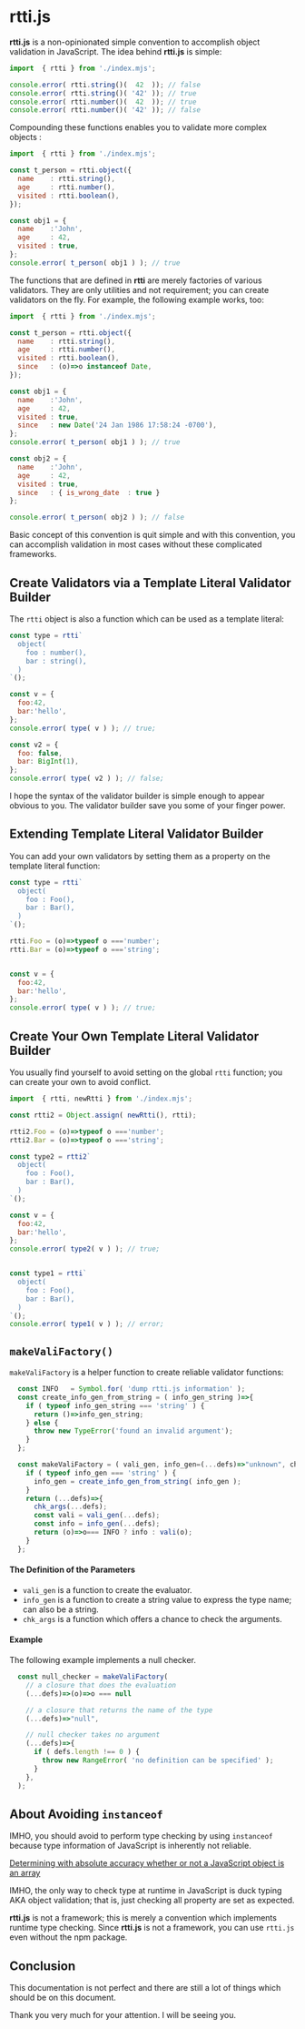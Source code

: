  rtti.js
=====================

**rtti.js** is a non-opinionated simple convention to accomplish object
validation in JavaScript. The idea behind **rtti.js** is simple:

```javascript
import  { rtti } from './index.mjs';

console.error( rtti.string()(  42  )); // false
console.error( rtti.string()( '42' )); // true
console.error( rtti.number()(  42  )); // true
console.error( rtti.number()( '42' )); // false
```

Compounding these functions enables you to validate more complex objects :

```javascript
import  { rtti } from './index.mjs';

const t_person = rtti.object({
  name    : rtti.string(),
  age     : rtti.number(),
  visited : rtti.boolean(),
});

const obj1 = {
  name    :'John',
  age     : 42,
  visited : true,
};
console.error( t_person( obj1 ) ); // true
```

The functions that are defined in **rtti** are merely factories of various
validators. They are only utilities and not requirement; you can create
validators on the fly. For example, the following example works, too:

```javascript
import  { rtti } from './index.mjs';

const t_person = rtti.object({
  name    : rtti.string(),
  age     : rtti.number(),
  visited : rtti.boolean(),
  since   : (o)=>o instanceof Date,
});

const obj1 = {
  name    :'John',
  age     : 42,
  visited : true,
  since   : new Date('24 Jan 1986 17:58:24 -0700'),
};
console.error( t_person( obj1 ) ); // true

const obj2 = {
  name    :'John',
  age     : 42,
  visited : true,
  since   : { is_wrong_date  : true }
};

console.error( t_person( obj2 ) ); // false
```

Basic concept of this convention is quit simple and with this convention, you
can accomplish validation in most cases without these complicated frameworks.


 Create Validators via a Template Literal Validator Builder
--------------------------------------------------------------------------------
The `rtti` object is also a function which can be used as a template literal:

```javascript
const type = rtti`
  object(
    foo : number(),
    bar : string(),
  )
`();

const v = {
  foo:42,
  bar:'hello',
};
console.error( type( v ) ); // true;

const v2 = {
  foo: false,
  bar: BigInt(1),
};
console.error( type( v2 ) ); // false;
```

I hope the syntax of the validator builder is simple enough to appear obvious
to you. The validator builder save you some of your finger power.


 Extending Template Literal Validator Builder
--------------------------------------------------------------------------------
You can add your own validators by setting them as a property on the template
literal function:

```javascript
const type = rtti`
  object(
    foo : Foo(),
    bar : Bar(),
  )
`();

rtti.Foo = (o)=>typeof o ==='number';
rtti.Bar = (o)=>typeof o ==='string';


const v = {
  foo:42,
  bar:'hello',
};
console.error( type( v ) ); // true;
```

 Create Your Own Template Literal Validator Builder
--------------------------------------------------------------------------------
You usually find yourself to avoid setting on the global `rtti` function; you
can create your own to avoid conflict.

```javascript
import  { rtti, newRtti } from './index.mjs';

const rtti2 = Object.assign( newRtti(), rtti);

rtti2.Foo = (o)=>typeof o ==='number';
rtti2.Bar = (o)=>typeof o ==='string';

const type2 = rtti2`
  object(
    foo : Foo(),
    bar : Bar(),
  )
`();

const v = {
  foo:42,
  bar:'hello',
};
console.error( type2( v ) ); // true;


const type1 = rtti`
  object(
    foo : Foo(),
    bar : Bar(),
  )
`();
console.error( type1( v ) ); // error;
```

 `makeValiFactory()`
--------------------------------------------------------------------------------
`makeValiFactory` is a helper function to create reliable validator functions:

```javascript
  const INFO   = Symbol.for( 'dump rtti.js information' ); 
  const create_info_gen_from_string = ( info_gen_string )=>{
    if ( typeof info_gen_string === 'string' ) {
      return ()=>info_gen_string;
    } else {
      throw new TypeError('found an invalid argument');
    }
  };

  const makeValiFactory = ( vali_gen, info_gen=(...defs)=>"unknown", chk_args=(...defs)=>{} )=>{
    if ( typeof info_gen === 'string' ) {
      info_gen = create_info_gen_from_string( info_gen );
    }
    return (...defs)=>{
      chk_args(...defs);
      const vali = vali_gen(...defs);
      const info = info_gen(...defs);
      return (o)=>o=== INFO ? info : vali(o);
    }
  };
```

#### The Definition of the Parameters ####

- `vali_gen` is a function to create the evaluator.
- `info_gen` is a function to create a string value to express the type name;
  can also be a string.
- `chk_args` is a function which offers a chance to check the arguments.

#### Example ####

The following example implements a null checker.

```javascript
  const null_checker = makeValiFactory(
    // a closure that does the evaluation
    (...defs)=>(o)=>o === null 

    // a closure that returns the name of the type
    (...defs)=>"null",

    // null checker takes no argument
    (...defs)=>{
      if ( defs.length !== 0 ) {
        throw new RangeError( 'no definition can be specified' );
      }
    }, 
  );
```


 About Avoiding `instanceof` 
--------------------------------------------------------------------------------
IMHO, you should avoid to perform type checking by using
`instanceof` because type information of JavaScript is inherently not reliable.

[Determining with absolute accuracy whether or not a JavaScript object is an array][isarray]

[isarray]: https://web.mit.edu/jwalden/www/isArray.html

IMHO, the only way to check type at runtime in JavaScript is duck typing AKA
object validation; that is, just checking all property are set as expected.


**rtti.js** is not a framework; this is merely a convention which implements
runtime type checking. Since **rtti.js** is not a framework, you can use
`rtti.js` even without the npm package.




 Conclusion
--------------------------------------------------------------------------------
This documentation is not perfect and there are still a lot of things which
should be on this document.

Thank you very much for your attention. I will be seeing you.

<!-- vim: set sw=2 sts=2 ts=2: -->

